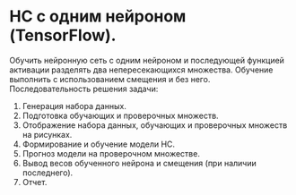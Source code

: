 # НС с одним нейроном (TensorFlow).

Обучить нейронную сеть с одним нейроном и последующей функцией активации разделять два непересекающихся множества.
Обучение выполнить с использованием смещения и без него.
Последовательность решения задачи:
1. Генерация набора данных.
2. Подготовка обучающих и проверочных множеств.
3. Отображение набора данных, обучающих и проверочных множеств на рисунках.
4. Формирование и обучение модели НС.
5. Прогноз модели на проверочном множестве.
6. Вывод весов обученного нейрона и смещения (при наличии последнего).
7. Отчет.